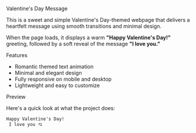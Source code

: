 Valentine's Day Message

This is a sweet and simple Valentine's Day-themed webpage that delivers a heartfelt message using smooth transitions and minimal design.

When the page loads, it displays a warm **"Happy Valentine's Day!"** greeting, followed by a soft reveal of the message **"I love you."**

Features

- Romantic themed text animation
- Minimal and elegant design
- Fully responsive on mobile and desktop
- Lightweight and easy to customize

 Preview

Here's a quick look at what the project does:

```html
Happy Valentine's Day!
 I love you 💘
